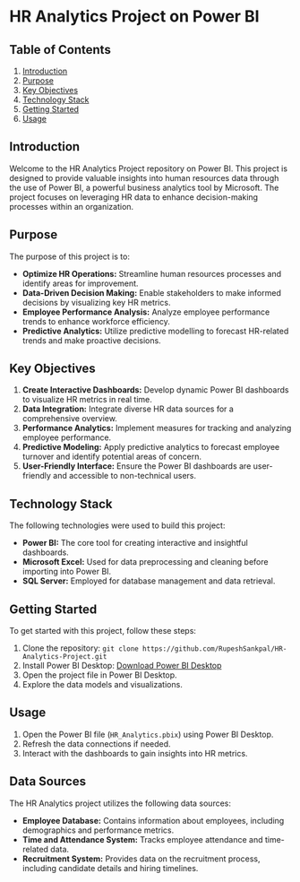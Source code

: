


# HR Analytics Project on Power BI

## Table of Contents

1. [Introduction](#introduction)
2. [Purpose](#purpose)
3. [Key Objectives](#key-objectives)
4. [Technology Stack](#technology-stack)
5. [Getting Started](#getting-started)
6. [Usage](#usage)


## Introduction

Welcome to the HR Analytics Project repository on Power BI. This project is designed to provide valuable insights into human resources data through the use of Power BI, a powerful business analytics tool by Microsoft. The project focuses on leveraging HR data to enhance decision-making processes within an organization.

## Purpose

The purpose of this project is to:

- **Optimize HR Operations:** Streamline human resources processes and identify areas for improvement.
- **Data-Driven Decision Making:** Enable stakeholders to make informed decisions by visualizing key HR metrics.
- **Employee Performance Analysis:** Analyze employee performance trends to enhance workforce efficiency.
- **Predictive Analytics:** Utilize predictive modelling to forecast HR-related trends and make proactive decisions.

## Key Objectives

1. **Create Interactive Dashboards:** Develop dynamic Power BI dashboards to visualize HR metrics in real time.
2. **Data Integration:** Integrate diverse HR data sources for a comprehensive overview.
3. **Performance Analytics:** Implement measures for tracking and analyzing employee performance.
4. **Predictive Modeling:** Apply predictive analytics to forecast employee turnover and identify potential areas of concern.
5. **User-Friendly Interface:** Ensure the Power BI dashboards are user-friendly and accessible to non-technical users.

## Technology Stack

The following technologies were used to build this project:

- **Power BI:** The core tool for creating interactive and insightful dashboards.
- **Microsoft Excel:** Used for data preprocessing and cleaning before importing into Power BI.
- **SQL Server:** Employed for database management and data retrieval.

## Getting Started

To get started with this project, follow these steps:

1. Clone the repository: `git clone https://github.com/RupeshSankpal/HR-Analytics-Project.git`
2. Install Power BI Desktop: [Download Power BI Desktop](https://powerbi.microsoft.com/en-us/desktop/)
3. Open the project file in Power BI Desktop.
4. Explore the data models and visualizations.

## Usage

1. Open the Power BI file (`HR_Analytics.pbix`) using Power BI Desktop.
2. Refresh the data connections if needed.
3. Interact with the dashboards to gain insights into HR metrics.

## Data Sources

The HR Analytics project utilizes the following data sources:

- **Employee Database:** Contains information about employees, including demographics and performance metrics.
- **Time and Attendance System:** Tracks employee attendance and time-related data.
- **Recruitment System:** Provides data on the recruitment process, including candidate details and hiring timelines.




